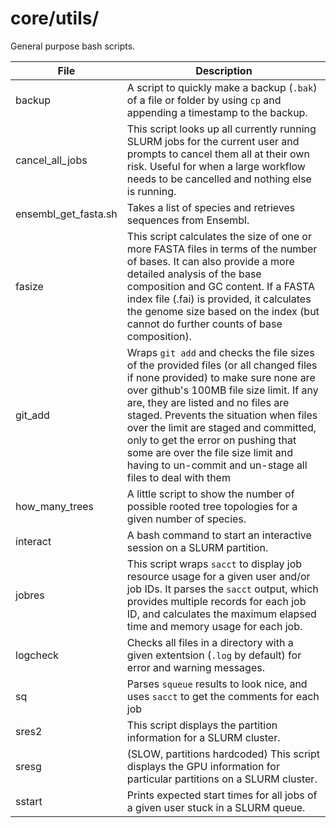 # core/utils/

General purpose bash scripts.

| File | Description | 
| ------ | ----------- |
| backup | A script to quickly make a backup (`.bak`) of a file or folder by using `cp` and appending a timestamp to the backup. |
| cancel_all_jobs | This script looks up all currently running SLURM jobs for the current user and prompts to cancel them all at their own risk. Useful for when a large workflow needs to be cancelled and nothing else is running. |
| ensembl_get_fasta.sh | Takes a list of species and retrieves sequences from Ensembl. |
| fasize | This script calculates the size of one or more FASTA files in terms of the number of bases. It can also provide a more detailed analysis of the base composition and GC content. If a FASTA index file (.fai) is provided, it calculates the genome size based on the index (but cannot do further  counts of base composition). |
| git_add | Wraps `git add` and checks the file sizes of the provided files (or all changed files if none provided) to make sure none are over github's 100MB file size limit. If any are, they are listed and no files are staged. Prevents the situation when files over the limit are staged and committed, only to get the error on pushing that some are over the file size limit and having to un-commit and un-stage all files to deal with them |
| how_many_trees | A little script to show the number of possible rooted tree topologies for a given number of species. |
| interact | A bash command to start an interactive session on a SLURM partition. |
| jobres | This script wraps `sacct` to display job resource usage for a given user and/or job IDs. It parses the `sacct` output, which provides multiple records for each job ID, and calculates the maximum elapsed time and memory usage for each job.
| logcheck | Checks all files in a directory with a given extentsion (`.log` by default) for error and warning messages. |
| sq | Parses `squeue` results to look nice, and uses `sacct` to get the comments for each job |
| sres2 | This script displays the partition information for a SLURM cluster. |
| sresg | (SLOW, partitions hardcoded) This script displays the GPU information for particular partitions on a SLURM cluster. |
| sstart | Prints expected start times for all jobs of a given user stuck in a SLURM queue. |
